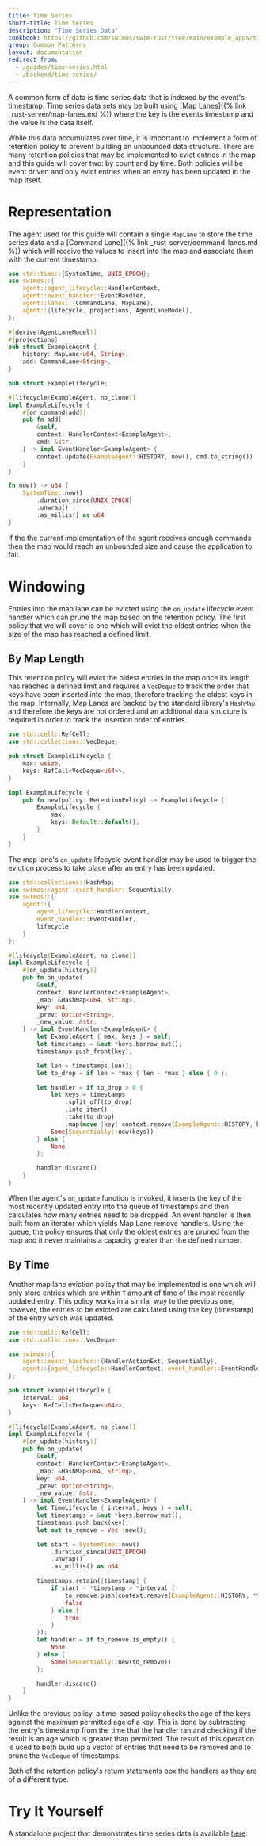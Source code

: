 ```yaml
---
title: Time Series
short-title: Time Series
description: "Time Series Data"
cookbook: https://github.com/swimos/swim-rust/tree/main/example_apps/time_series
group: Common Patterns
layout: documentation
redirect_from:
  - /guides/time-series.html
  - /backend/time-series/
---
```


A common form of data is time series data that is indexed by the event's timestamp. Time series data sets may be built using [Map Lanes]({% link _rust-server/map-lanes.md %}) where the key is the events timestamp and the value is the data itself.

While this data accumulates over time, it is important to implement a form of retention policy to prevent building an unbounded data structure. There are many retention policies that may be implemented to evict entries in the map and this guide will cover two: by count and by time. Both policies will be event driven and only evict entries when an entry has been updated in the map itself.

# Representation

The agent used for this guide will contain a single `MapLane` to store the time series data and a [Command Lane]({% link _rust-server/command-lanes.md %}) which will receive the values to insert into the map and associate them with the current timestamp.

```rust
use std::time::{SystemTime, UNIX_EPOCH};
use swimos::{
    agent::agent_lifecycle::HandlerContext,
    agent::event_handler::EventHandler,
    agent::lanes::{CommandLane, MapLane},
    agent::{lifecycle, projections, AgentLaneModel},
};

#[derive(AgentLaneModel)]
#[projections]
pub struct ExampleAgent {
    history: MapLane<u64, String>,
    add: CommandLane<String>,
}

pub struct ExampleLifecycle;

#[lifecycle(ExampleAgent, no_clone)]
impl ExampleLifecycle {
    #[on_command(add)]
    pub fn add(
        &self,
        context: HandlerContext<ExampleAgent>,
        cmd: &str,
    ) -> impl EventHandler<ExampleAgent> {
        context.update(ExampleAgent::HISTORY, now(), cmd.to_string())
    }
}

fn now() -> u64 {
    SystemTime::now()
        .duration_since(UNIX_EPOCH)
        .unwrap()
        .as_millis() as u64
}
```

If the the current implementation of the agent receives enough commands then the map would reach an unbounded size and cause the application to fail.

# Windowing

Entries into the map lane can be evicted using the `on_update` lifecycle event handler which can prune the map based on the retention policy. The first policy that we will cover is one which will evict the oldest entries when the size of the map has reached a defined limit.

## By Map Length

This retention policy will evict the oldest entries in the map once its length has reached a defined limit and requires a `VecDeque` to track the order that keys have been inserted into the map, therefore tracking the oldest keys in the map. Internally, Map Lanes are backed by the standard library's `HashMap` and therefore the keys are not ordered and an additional data structure is required in order to track the insertion order of entries.

```rust
use std::cell::RefCell;
use std::collections::VecDeque;

pub struct ExampleLifecycle {
    max: usize,
    keys: RefCell<VecDeque<u64>>,
}

impl ExampleLifecycle {
    pub fn new(policy: RetentionPolicy) -> ExampleLifecycle {
        ExampleLifecycle {
            max,
            keys: Default::default(),
        }
    }
}
```

The map lane's `on_update` lifecycle event handler may be used to trigger the eviction process to take place after an entry has been updated:

```rust
use std::collections::HashMap;
use swimos::agent::event_handler::Sequentially;
use swimos::{
    agent::{
        agent_lifecycle::HandlerContext,
        event_handler::EventHandler,
        lifecycle
    }
};

#[lifecycle(ExampleAgent, no_clone)]
impl ExampleLifecycle {
    #[on_update(history)]
    pub fn on_update(
        &self,
        context: HandlerContext<ExampleAgent>,
        _map: &HashMap<u64, String>,
        key: u64,
        _prev: Option<String>,
        _new_value: &str,
    ) -> impl EventHandler<ExampleAgent> {
        let ExampleAgent { max, keys } = self;
        let timestamps = &mut *keys.borrow_mut();
        timestamps.push_front(key);

        let len = timestamps.len();
        let to_drop = if len > *max { len - *max } else { 0 };

        let handler = if to_drop > 0 {
            let keys = timestamps
                .split_off(to_drop)
                .into_iter()
                .take(to_drop)
                .map(move |key| context.remove(ExampleAgent::HISTORY, key));
            Some(Sequentially::new(keys))
        } else {
            None
        };

        handler.discard()
    }
}
```

When the agent's `on_update` function is invoked, it inserts the key of the most recently updated entry into the queue of timestamps and then calculates how many entries need to be dropped. An event handler is then built from an iterator which yields Map Lane remove handlers. Using the queue, the policy ensures that only the oldest entries are pruned from the map and it never maintains a capacity greater than the defined number.

## By Time

Another map lane eviction policy that may be implemented is one which will only store entries which are within `T` amount of time of the most recently updated entry. This policy works in a similar way to the previous one, however, the entries to be evicted are calculated using the key (timestamp) of the entry which was updated.

```rust
use std::cell::RefCell;
use std::collections::VecDeque;

use swimos::{
    agent::event_handler::{HandlerActionExt, Sequentially},
    agent::{agent_lifecycle::HandlerContext, event_handler::EventHandler},
};

pub struct ExampleLifecycle {
    interval: u64,
    keys: RefCell<VecDeque<u64>>,
}

#[lifecycle(ExampleAgent, no_clone)]
impl ExampleLifecycle {
    #[on_update(history)]
    pub fn on_update(
        &self,
        context: HandlerContext<ExampleAgent>,
        _map: &HashMap<u64, String>,
        key: u64,
        _prev: Option<String>,
        _new_value: &str,
    ) -> impl EventHandler<ExampleAgent> {
        let TimeLifecycle { interval, keys } = self;
        let timestamps = &mut *keys.borrow_mut();
        timestamps.push_back(key);
        let mut to_remove = Vec::new();

        let start = SystemTime::now()
            .duration_since(UNIX_EPOCH)
            .unwrap()
            .as_millis() as u64;

        timestamps.retain(|timestamp| {
            if start - *timestamp > *interval {
                to_remove.push(context.remove(ExampleAgent::HISTORY, *timestamp));
                false
            } else {
                true
            }
        });
        let handler = if to_remove.is_empty() {
            None
        } else {
            Some(Sequentially::new(to_remove))
        };

        handler.discard()
    }
}

```

Unlike the previous policy, a time-based policy checks the age of the keys against the maximum permitted age of a key. This is done by subtracting the entry's timestamp from the time that the handler ran and checking if the result is an age which is greater than permitted. The result of this operation is used to both build up a vector of entries that need to be removed and to prune the `VecDeque` of timestamps.

Both of the retention policy's return statements box the handlers as they are of a different type.

# Try It Yourself

A standalone project that demonstrates time series data is available [here](https://github.com/swimos/swim-rust/tree/main/example_apps/time_series).
